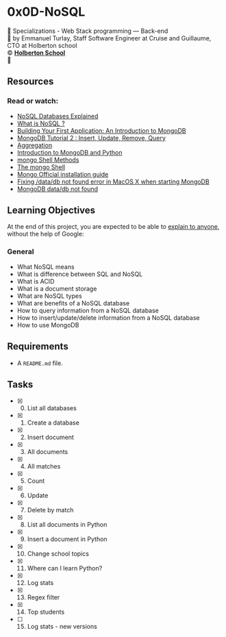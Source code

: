 # 0x0D-NoSQL
:open_file_folder: Specializations - Web Stack programming ― Back-end  
:bust_in_silhouette: by Emmanuel Turlay, Staff Software Engineer at Cruise and Guillaume, CTO at Holberton school  
:copyright: **[Holberton School](https://www.holbertonschool.com/)**  
:bookmark: 

## Resources
### Read or watch:
* [NoSQL Databases Explained](https://riak.com/resources/nosql-databases/)
* [What is NoSQL ?](https://www.youtube.com/watch?v=qUV2j3XBRHc)
* [Building Your First Application: An Introduction to MongoDB](https://www.youtube.com/watch?v=ClAQEARNUoQ)
* [MongoDB Tutorial 2 : Insert, Update, Remove, Query](https://www.youtube.com/watch?v=CB9G5Dvv-EE)
* [Aggregation](https://docs.mongodb.com/manual/aggregation/)
* [Introduction to MongoDB and Python](https://realpython.com/introduction-to-mongodb-and-python/)
* [mongo Shell Methods](https://docs.mongodb.com/manual/reference/method/)
* [The mongo Shell](https://docs.mongodb.com/manual/mongo/)
* [Mongo Official installation guide](https://docs.mongodb.com/manual/tutorial/install-mongodb-on-ubuntu/)
* [Fixing /data/db not found error in MacOS X when starting MongoDB](https://bryantson.medium.com/fixing-data-db-not-found-error-in-macos-x-when-starting-mongodb-d7b82abb2479)
* [MongoDB data/db not found](https://stackoverflow.com/questions/37702957/mongodb-data-db-not-found)

## Learning Objectives
At the end of this project, you are expected to be able to [explain to anyone](https://fs.blog/2012/04/feynman-technique/), without the help of Google:
### General
* What NoSQL means
* What is difference between SQL and NoSQL
* What is ACID
* What is a document storage
* What are NoSQL types
* What are benefits of a NoSQL database
* How to query information from a NoSQL database
* How to insert/update/delete information from a NoSQL database
* How to use MongoDB

## Requirements
* A ```README.md``` file.

## Tasks
* [x] 0. List all databases
* [x] 1. Create a database
* [x] 2. Insert document
* [x] 3. All documents
* [x] 4. All matches
* [x] 5. Count
* [x] 6. Update
* [x] 7. Delete by match
* [x] 8. List all documents in Python
* [x] 9. Insert a document in Python
* [x] 10. Change school topics
* [x] 11. Where can I learn Python?
* [x] 12. Log stats
* [x] 13. Regex filter
* [x] 14. Top students
* [ ] 15. Log stats - new versions